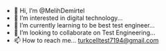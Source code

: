 - 👋 Hi, I’m @MelihDemirtel
- 👀 I’m interested in digital technology...
- 🌱 I’m currently learning to be best test engineer...
- 💞️ I’m looking to collaborate on Test Engineering...
- 📫 How to reach me... turkcelltest7194@gmail.com

<!---
MelihDemirtel/MelihDemirtel is a ✨ special ✨ repository because its `README.md` (this file) appears on your GitHub profile.
You can click the Preview link to take a look at your changes.
--->
